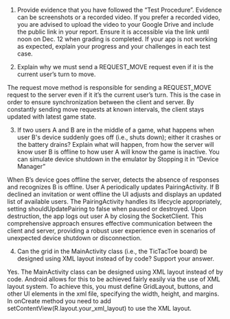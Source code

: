 1. Provide evidence that you have followed the “Test Procedure”. Evidence can
be screenshots or a recorded video. If you prefer a recorded video, you are
advised to upload the video to your Google Drive and include the public link
in your report. Ensure it is accessible via the link until noon on Dec. 12 when
grading is completed.
If your app is not working as expected, explain your progress and your
challenges in each test case.


2. Explain why we must send a REQUEST_MOVE request even if it is the
current user’s turn to move.

The request move method is responsible for sending a REQUEST_MOVE request to the server even if it it’s the current user’s turn. This is the case in order to ensure synchronization between the client and server. By constantly sending move requests at known intervals, the client stays updated with latest game state.

3. If two users A and B are in the middle of a game, what happens when user
B's device suddenly goes off (i.e., shuts down); either it crashes or the battery
drains? Explain what will happen, from how the server will know user B is
offline to how user A will know the game is inactive.
You can simulate device shutdown in the emulator by Stopping it in “Device
Manager”

When B’s device goes offline the server, detects the absence of responses and recognizes B is offline. User A periodically updates PairingActivity. If B declined an invitation or went offline the UI adjusts and displays an updated list of available users. The PairingActivity handles its lifecycle appropriately, setting shouldUpdatePairing to false when paused or destroyed. Upon destruction, the app logs out user A by closing the SocketClient. This comprehensive approach ensures effective communication between the client and server, providing a robust user experience even in scenarios of unexpected device shutdown or disconnection.

4. Can the grid in the MainActivity class (i.e., the TicTacToe board) be designed
using XML layout instead of by code? Support your answer.

Yes. The MainActivity class can be designed using XML layout instead of by code. Android allows for this to be achieved fairly easily via the use of XML layout system. To achieve this, you must define GridLayout, buttons, and other UI elements  in the xml file, specifying the width, height, and margins. In onCreate method you need to add setContentView(R.layout.your_xml_layout) to use the XML layout. 
